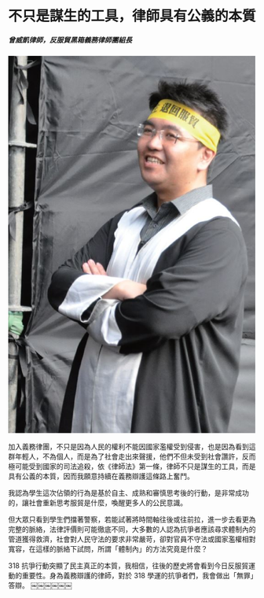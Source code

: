 # 不只是謀生的工具，律師具有公義的本質

##### 曾威凱律師，反服貿黑箱義務律師團組長

![曾威凱](images/21.jpg)

加入義務律團，不只是因為人民的權利不能因國家濫權受到侵害，也是因為看到這群年輕人，不為個人，而是為了社會走出來聲援，他們不但未受到社會讚許，反而極可能受到國家的司法追殺，依《律師法》第一條，律師不只是謀生的工具，而是具有公義的本質，因而我願意持續在義務辯護這條路上奮鬥。

我認為學生這次佔領的行為是基於自主、成熟和審慎思考後的行動，是非常成功的，讓社會重新思考服貿是什麼，喚醒更多人的公民意識。

但大眾只看到學生們擋著警察，若能試著將時間軸往後或往前拉，進一步去看更為完整的脈絡，法律評價則可能徹底不同，大多數的人認為抗爭者應該尋求體制內的管道獲得救濟，社會對人民守法的要求非常嚴苛，卻對官員不守法或國家濫權相對寬容，在這樣的脈絡下試問，所謂「體制內」的方法究竟是什麼？

318 抗爭行動突顯了民主真正的本質，我相信，往後的歷史將會看到今日反服貿運動的重要性。身為義務辯護的律師，對於 318 學運的抗爭者們，我會做出「無罪」答辯。
￼￼￼￼￼￼